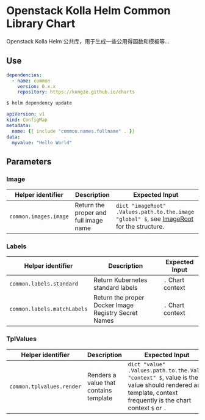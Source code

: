# Openstack Kolla Helm Common Library Chart

Openstack Kolla Helm 公共库，用于生成一些公用得函数和模板等...

## Use

```yaml
dependencies:
  - name: common
    version: 0.x.x
    repository: https://kungze.github.io/charts
```

```bash
$ helm dependency update
```

```yaml
apiVersion: v1
kind: ConfigMap
metadata:
  name: {{ include "common.names.fullname" . }}
data:
  myvalue: "Hello World"
```

## Parameters

### Image

| Helper identifier           | Description                                          | Expected Input                                                                                          |
|-----------------------------|------------------------------------------------------|---------------------------------------------------------------------------------------------------------|
| `common.images.image`       | Return the proper and full image name                | `dict "imageRoot" .Values.path.to.the.image "global" $`, see [ImageRoot](#imageroot) for the structure. |

### Labels

| Helper identifier           | Description                                          | Expected Input    |
|-----------------------------|------------------------------------------------------|-------------------|
| `common.labels.standard`    | Return Kubernetes standard labels                    | `.` Chart context |
| `common.labels.matchLabels` | Return the proper Docker Image Registry Secret Names | `.` Chart context |

### TplValues

| Helper identifier         | Description                            | Expected Input                                                                                                                                           |
|---------------------------|----------------------------------------|----------------------------------------------------------------------------------------------------------------------------------------------------------|
| `common.tplvalues.render` | Renders a value that contains template | `dict "value" .Values.path.to.the.Value "context" $`, value is the value should rendered as template, context frequently is the chart context `$` or `.` |
